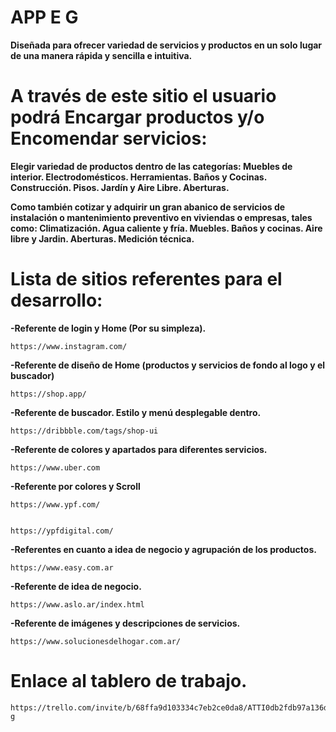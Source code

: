 # APP E G


 **Diseñada para ofrecer variedad de servicios y productos en un solo lugar de una manera rápida y sencilla e intuitiva.**


# A través de este sitio el usuario podrá Encargar productos y/o Encomendar servicios:




 **Elegir variedad de productos dentro de las categorías: Muebles de interior. Electrodomésticos. Herramientas. Baños y Cocinas. Construcción. Pisos. Jardín y Aire Libre. Aberturas.**
 
 **Como también cotizar y adquirir un gran abanico de servicios de instalación o mantenimiento preventivo en viviendas o empresas, tales como: Climatización. Agua caliente y fría. Muebles. Baños y cocinas. Aire libre y Jardin. Aberturas. Medición técnica.**




# Lista de sitios referentes para el desarrollo:


**-Referente de  login y Home (Por su simpleza).**


    https://www.instagram.com/


**-Referente de diseño de Home (productos y servicios de fondo al logo y el buscador)**


    https://shop.app/  


**-Referente de buscador. Estilo y menú desplegable dentro.**


    https://dribbble.com/tags/shop-ui




**-Referente de colores y apartados para diferentes servicios.**


    https://www.uber.com


**-Referente por colores y Scroll**


    https://www.ypf.com/


    https://ypfdigital.com/


 **-Referentes en cuanto a idea de negocio y agrupación de los productos.**


    https://www.easy.com.ar


**-Referente de idea de negocio.**


    https://www.aslo.ar/index.html


**-Referente de imágenes y descripciones de servicios.**


    https://www.solucionesdelhogar.com.ar/






# Enlace al tablero de trabajo.


    https://trello.com/invite/b/68ffa9d103334c7eb2ce0da8/ATTI0db2fdb97a136d50c92575fe9fcfc718B2458293/e-g


